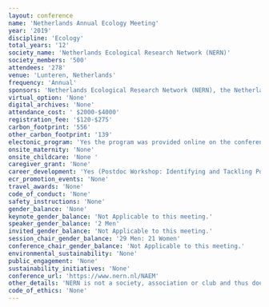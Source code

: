 ```yaml
---
layout: conference 
name: 'Netherlands Annual Ecology Meeting'
year: '2019'
discipline: 'Ecology'
total_years: '12'
society_name: 'Netherlands Ecological Research Network (NERN)'
society_members: '500'
attendees: '278'
venue: 'Lunteren, Netherlands'
frequency: 'Annual'
sponsors: 'Netherlands Ecological Research Network (NERN), the Netherlands Annual Ecology Meeting (NAEM)'
virtual_option: 'None'
digital_archives: 'None'
attendance_cost: ' $2000-$4000'
registration_fee: '$120-$275'
carbon_footprint: '556'
other_carbon_footprint: '139'
electonic_program: 'Yes the program was provided online on the conference website also as .pdf file.'
onsite_maternity: 'None'
onsite_childcare: 'None '
caregiver_grant: 'None'
career_development: 'Yes (Postdoc Workshop: Identifying and Tackling Postdoc Challenges, Workshop: Transfer your science into news)'
ecr_promotion_events: 'None'
travel_awards: 'None'
code_of_conduct: 'None'
safety_instructions: 'None'
gender_balance: 'None'
keynote_gender_balance: 'Not Applicable to this meeting.'
speaker_gender_balance: '2 Men'
invited_gender_balance: 'Not Applicable to this meeting.'
session_chair_gender_balance: '29 Men: 21 Women'
conference_chair_gender_balance: 'Not Applicable to this meeting.'
environmental_sustainability: 'None'
public_engagement: 'None'
sustainability_initiatives: 'None'
conference_url: 'https://www.nern.nl/NAEM'
other_details: 'NERN is not a society, association or club and thus does not have members. It is a network of which all people working in ecology in the Netherlands can be part. Formally, the network is supported and driven by a collaboration of all Graduate Schools and institutes working in the field of ecology, evolution, and biodiversity.'
code_of_ethics: 'None'
---
```

